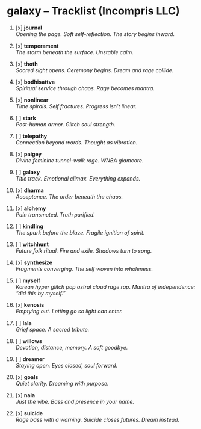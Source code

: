 # galaxy – Tracklist (Incompris LLC)

1. [x] **journal**  
   _Opening the page. Soft self-reflection. The story begins inward._

2. [x] **temperament**  
   _The storm beneath the surface. Unstable calm._

3. [x] **thoth**  
   _Sacred sight opens. Ceremony begins. Dream and rage collide._

4. [x] **bodhisattva**  
   _Spiritual service through chaos. Rage becomes mantra._

5. [x] **nonlinear**  
   _Time spirals. Self fractures. Progress isn’t linear._

6. [ ] **stark**  
   _Post-human armor. Glitch soul strength._

7. [ ] **telepathy**  
   _Connection beyond words. Thought as vibration._

8. [x] **paigey**  
   _Divine feminine tunnel-walk rage. WNBA glamcore._

9. [ ] **galaxy**  
   _Title track. Emotional climax. Everything expands._

10. [x] **dharma**  
    _Acceptance. The order beneath the chaos._

11. [x] **alchemy**  
    _Pain transmuted. Truth purified._

12. [ ] **kindling**  
    _The spark before the blaze. Fragile ignition of spirit._

13. [ ] **witchhunt**  
    _Future folk ritual. Fire and exile. Shadows turn to song._

14. [x] **synthesize**  
    _Fragments converging. The self woven into wholeness._

15. [ ] **myself**  
    _Korean hyper glitch pop astral cloud rage rap. Mantra of independence: “did this by myself.”_

16. [x] **kenosis**  
    _Emptying out. Letting go so light can enter._

17. [ ] **lala**  
    _Grief space. A sacred tribute._

18. [ ] **willows**  
    _Devotion, distance, memory. A soft goodbye._

19. [ ] **dreamer**  
    _Staying open. Eyes closed, soul forward._

20. [x] **goals**  
    _Quiet clarity. Dreaming with purpose._

21. [x] **nala**  
    _Just the vibe. Bass and presence in your name._

22. [x] **suicide**  
    _Rage bass with a warning. Suicide closes futures. Dream instead._
